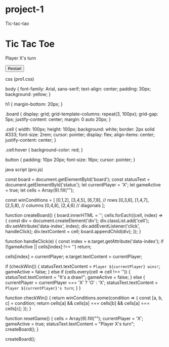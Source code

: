 # project-1
Tic-tac-tao

<!DOCTYPE html>
<html lang="en">
<head>
  <meta charset="UTF-8" />
  <meta name="viewport" content="width=device-width, initial-scale=1.0"/>
  <title>Tic Tac Toe</title>
  <link rel="stylesheet" href="pro1.css" />
</head>
<body>
  <h1>Tic Tac Toe</h1>
  <div class="board" id="board"></div>
  <p id="status">Player X's turn</p>
  <button onclick="resetGame()">Restart</button>

  <script src="pro.js"></script>
</body>
</html>

css (pro1.css)

body {
  font-family: Arial, sans-serif;
  text-align: center;
  padding: 30px;
  background: yellow;
}

h1 {
  margin-bottom: 20px;
}

.board {
  display: grid;
  grid-template-columns: repeat(3, 100px);
  grid-gap: 5px;
  justify-content: center;
  margin: 0 auto 20px;
}

.cell {
  width: 100px;
  height: 100px;
  background: white;
  border: 2px solid #333;
  font-size: 2rem;
  cursor: pointer;
  display: flex;
  align-items: center;
  justify-content: center;
}

.cell:hover {
  background-color: red;
}

button {
  padding: 10px 20px;
  font-size: 16px;
  cursor: pointer;
}

java script (pro.js)

const board = document.getElementById('board');
const statusText = document.getElementById('status');
let currentPlayer = 'X';
let gameActive = true;
let cells = Array(9).fill("");

const winConditions = [
  [0,1,2], [3,4,5], [6,7,8], // rows
  [0,3,6], [1,4,7], [2,5,8], // columns
  [0,4,8], [2,4,6]           // diagonals
];

function createBoard() {
  board.innerHTML = '';
  cells.forEach((cell, index) => {
    const div = document.createElement('div');
    div.classList.add('cell');
    div.setAttribute('data-index', index);
    div.addEventListener('click', handleClick);
    div.textContent = cell;
    board.appendChild(div);
  });
}

function handleClick(e) {
  const index = e.target.getAttribute('data-index');
  if (!gameActive || cells[index] !== '') return;

  cells[index] = currentPlayer;
  e.target.textContent = currentPlayer;

  if (checkWin()) {
    statusText.textContent = `Player ${currentPlayer} wins!`;
    gameActive = false;
  } else if (cells.every(cell => cell !== '')) {
    statusText.textContent = "It's a draw!";
    gameActive = false;
  } else {
    currentPlayer = currentPlayer === 'X' ? 'O' : 'X';
    statusText.textContent = `Player ${currentPlayer}'s turn`;
  }
}

function checkWin() {
  return winConditions.some(condition => {
    const [a, b, c] = condition;
    return cells[a] && cells[a] === cells[b] && cells[a] === cells[c];
  });
}

function resetGame() {
  cells = Array(9).fill("");
  currentPlayer = 'X';
  gameActive = true;
  statusText.textContent = "Player X's turn";
  createBoard();
}

createBoard();

